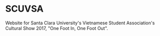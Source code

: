 # SCUVSA
Website for Santa Clara University's Vietnamese Student Association's Cultural Show 2017, "One Foot In, One Foot Out".
